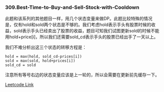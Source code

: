 ### 309.Best-Time-to-Buy-and-Sell-Stock-with-Cooldown

此题和该系列的其他题目一样，用几个状态变量来做DP。此题比较特殊的情况是，仅有hold和sold两个状态是不够的。我们考虑hold表示手头有股票时候的收益，sold表示手头已经卖出了股票的收益，题目可知我们试图更新sold的时候不能用hold+price[i]，所以我们还需要sold_cd表示手头的股票已经出手了一天以上。

我们不难分析出这三个状态的转移方程是：
```
hold = max(hold, sold_cd-prices[i])
sold = max(sold, hold+prices[i])
sold_cd = sold
```
注意所有等号右边的状态变量应该是上一轮的，所以会需要在更新前先缓存一下。


[Leetcode Link](https://leetcode.com/problems/best-time-to-buy-and-sell-stock-with-cooldown)
